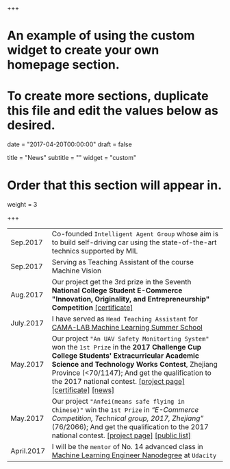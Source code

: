 +++
# An example of using the custom widget to create your own homepage section.
# To create more sections, duplicate this file and edit the values below as desired.

date = "2017-04-20T00:00:00"
draft = false

title = "News"
subtitle = ""
widget = "custom"

# Order that this section will appear in.
weight = 3

+++

|||
| --- | --- |
| Sep.2017  | Co-founded `Intelligent Agent Group` whose aim is to build self-driving car using the state-of-the-art technics supported by MIL |
| Sep.2017  | Serving as Teaching Assistant of the course Machine Vision|
| Aug.2017  | Our project get the 3rd prize in the Seventh **National College Student E-Commerce "Innovation, Originality, and Entrepreneurship" Competition** [[certificate]](img/cert/20173rdGS071102298.jpg) |
| July.2017  | I have served as `Head Teaching Assistant` for [CAMA-LAB Machine Learning Summer School](https://github.com/wolegechu/cama_summer_class_2017)   |
| May.2017  | Our project `"An UAV Safety Monitorting System"`  won the `1st Prize` in the **2017 Challenge Cup College Students' Extracurricular Academic Science and Technology Works Contest**, Zhejiang Province (<70/1147); And get the qualification to the 2017 national contest. [[project page]](project/an-quadrotor-safety-monitorting-system/) [[certificate]](img/cert/challengecup.jpg) [[news]](http://www.hdu.edu.cn/news/important_23135) |
| May.2017   | Our project `"Anfei(means safe flying in Chinese)"` win the `1st Prize` in *“E-Commerce Competition, Technical group, 2017, Zhejiang”* (76/2066); And get the qualification to the 2017 national contest. [[project page]](project/an-quadrotor-safety-monitorting-system/) [[public list]](http://zjec.zjgsu.edu.cn/UploadFiles/201705/0b7b0635-a25f-452e-b39c-3798ebe9fb90.pdf)  |
| April.2017 |  I will be the `mentor` of No. 14 advanced class in [Machine Learning Engineer Nanodegree](https://cn.udacity.com/course/machine-learning-engineer-nanodegree--nd009-cn-advanced/) at `Udacity`|
